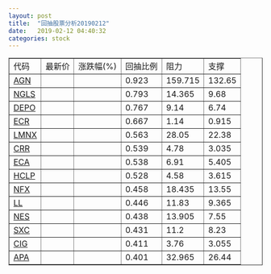 ```yaml
---
layout: post
title:  "回抽股票分析20190212"
date:   2019-02-12 04:40:32
categories: stock
---
```

<script type="text/javascript">
var stockList = []
stockList.push('gb_agn');
stockList.push('gb_ngls');
stockList.push('gb_depo');
stockList.push('gb_ecr');
stockList.push('gb_lmnx');
stockList.push('gb_crr');
stockList.push('gb_eca');
stockList.push('gb_hclp');
stockList.push('gb_nfx');
stockList.push('gb_ll');
stockList.push('gb_nes');
stockList.push('gb_sxc');
stockList.push('gb_cig');
stockList.push('gb_apa');
</script>
<table border="1">
 <tr>
 <td>代码</td>
 <td>最新价</td>
 <td>涨跌幅(%)</td>
 <td>回抽比例</td>
 <td>阻力</td>
 <td>支撑</td>
</tr>
  <tr id="agn">
  <td><a href="http://stock.finance.sina.com.cn/usstock/quotes/AGN.html" target="_blank">AGN</a></td><td></td><td></td><td>0.923</td><td>159.715</td><td>132.65</td></tr>
  <tr id="ngls">
  <td><a href="http://stock.finance.sina.com.cn/usstock/quotes/NGLS.html" target="_blank">NGLS</a></td><td></td><td></td><td>0.793</td><td>14.365</td><td>9.68</td></tr>
  <tr id="depo">
  <td><a href="http://stock.finance.sina.com.cn/usstock/quotes/DEPO.html" target="_blank">DEPO</a></td><td></td><td></td><td>0.767</td><td>9.14</td><td>6.74</td></tr>
  <tr id="ecr">
  <td><a href="http://stock.finance.sina.com.cn/usstock/quotes/ECR.html" target="_blank">ECR</a></td><td></td><td></td><td>0.667</td><td>1.14</td><td>0.915</td></tr>
  <tr id="lmnx">
  <td><a href="http://stock.finance.sina.com.cn/usstock/quotes/LMNX.html" target="_blank">LMNX</a></td><td></td><td></td><td>0.563</td><td>28.05</td><td>22.38</td></tr>
  <tr id="crr">
  <td><a href="http://stock.finance.sina.com.cn/usstock/quotes/CRR.html" target="_blank">CRR</a></td><td></td><td></td><td>0.539</td><td>4.78</td><td>3.035</td></tr>
  <tr id="eca">
  <td><a href="http://stock.finance.sina.com.cn/usstock/quotes/ECA.html" target="_blank">ECA</a></td><td></td><td></td><td>0.538</td><td>6.91</td><td>5.405</td></tr>
  <tr id="hclp">
  <td><a href="http://stock.finance.sina.com.cn/usstock/quotes/HCLP.html" target="_blank">HCLP</a></td><td></td><td></td><td>0.528</td><td>4.58</td><td>3.615</td></tr>
  <tr id="nfx">
  <td><a href="http://stock.finance.sina.com.cn/usstock/quotes/NFX.html" target="_blank">NFX</a></td><td></td><td></td><td>0.458</td><td>18.435</td><td>13.55</td></tr>
  <tr id="ll">
  <td><a href="http://stock.finance.sina.com.cn/usstock/quotes/LL.html" target="_blank">LL</a></td><td></td><td></td><td>0.446</td><td>11.83</td><td>9.365</td></tr>
  <tr id="nes">
  <td><a href="http://stock.finance.sina.com.cn/usstock/quotes/NES.html" target="_blank">NES</a></td><td></td><td></td><td>0.438</td><td>13.905</td><td>7.55</td></tr>
  <tr id="sxc">
  <td><a href="http://stock.finance.sina.com.cn/usstock/quotes/SXC.html" target="_blank">SXC</a></td><td></td><td></td><td>0.431</td><td>11.2</td><td>8.23</td></tr>
  <tr id="cig">
  <td><a href="http://stock.finance.sina.com.cn/usstock/quotes/CIG.html" target="_blank">CIG</a></td><td></td><td></td><td>0.411</td><td>3.76</td><td>3.055</td></tr>
  <tr id="apa">
  <td><a href="http://stock.finance.sina.com.cn/usstock/quotes/APA.html" target="_blank">APA</a></td><td></td><td></td><td>0.401</td><td>32.965</td><td>26.44</td></tr>
</table>
